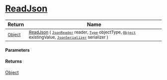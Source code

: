 # [ReadJson](./FeatureDescriptorJsonConverter-100664131.md)



| Return | Name | 
| --- | --- | 
| <sub>[Object](https://docs.microsoft.com/en-us/dotnet/api/System.Object)</sub>| <sub>[ReadJson](./FeatureDescriptorJsonConverter-100664131.md) ( [`JsonReader`](./FeatureDescriptorJsonConverter-100664131.md) reader, [`Type`](https://docs.microsoft.com/en-us/dotnet/api/System.Type) objectType, [`Object`](https://docs.microsoft.com/en-us/dotnet/api/System.Object) existingValue, [`JsonSerializer`](./FeatureDescriptorJsonConverter-100664131.md) serializer )</sub>| <br>


#### Parameters

#### Returns
[Object](https://docs.microsoft.com/en-us/dotnet/api/System.Object)